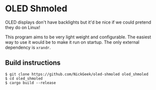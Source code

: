 # OLED Shmoled
OLED displays don't have backlights but it'd be nice if we could pretend they do on Linux!

This program aims to be very light weight and configurable. The easiest way to use it would be to make it run on startup.
The only external dependency is `xrandr`.

## Build instructions
```
$ git clone https://github.com/NickGeek/oled-shmoled oled_shmoled
$ cd oled_shmoled
$ cargo build --release
```

